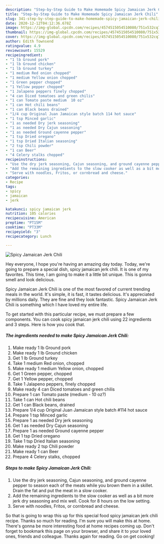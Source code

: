 ```yaml
---
description: "Step-by-Step Guide to Make Homemade Spicy Jamaican Jerk Chili"
title: "Step-by-Step Guide to Make Homemade Spicy Jamaican Jerk Chili"
slug: 341-step-by-step-guide-to-make-homemade-spicy-jamaican-jerk-chili
date: 2020-12-12T04:12:36.678Z
image: https://img-global.cpcdn.com/recipes/4574515054510080/751x532cq70/spicy-jamaican-jerk-chili-recipe-main-photo.jpg
thumbnail: https://img-global.cpcdn.com/recipes/4574515054510080/751x532cq70/spicy-jamaican-jerk-chili-recipe-main-photo.jpg
cover: https://img-global.cpcdn.com/recipes/4574515054510080/751x532cq70/spicy-jamaican-jerk-chili-recipe-main-photo.jpg
author: Edith Townsend
ratingvalue: 4.9
reviewcount: 15529
recipeingredient:
- "1 lb Ground pork"
- "1 lb Ground chicken"
- "1 lb Ground turkey"
- "1 medium Red onion chopped"
- "1 medium Yellow onion chopped"
- "1 Green pepper chopped"
- "1 Yellow pepper chopped"
- "1 Jalapeno peppers finely chopped"
- "4 can Diced tomatoes and green chilis"
- "1 can Tomato paste medium  10 oz"
- "1 can Hot chili beans"
- "1 can Black beans drained"
- "1/4 cup Original Juan Jamaican style batch 114 hot sauce"
- "1 tsp Minced garlic"
- "1 as needed Dry jerk seasoning"
- "1 as needed Dry Cajun seasoning"
- "1 as needed Ground cayenne pepper"
- "1 tsp Dried oregano"
- "1 tsp Dried Italian seasoning"
- "2 tsp Chili powder"
- "1 can Beer"
- "4 Celery stalks chopped"
recipeinstructions:
- "Use the dry jerk seasoning, Cajun seasoning, and ground cayenne pepper to season each of the meats while you brown them in a skillet. Drain the fat and put the meat in a slow cooker."
- "Add the remaining ingredients to the slow cooker as well as a bit more jerk dry seasoning and mix well. Cook for 8 hours on the low setting."
- "Serve with noodles, Fritos, or cornbread and cheese."
categories:
- Recipe
tags:
- spicy
- jamaican
- jerk

katakunci: spicy jamaican jerk 
nutrition: 105 calories
recipecuisine: American
preptime: "PT15M"
cooktime: "PT33M"
recipeyield: "3"
recipecategory: Lunch

---
```



![Spicy Jamaican Jerk Chili](https://img-global.cpcdn.com/recipes/4574515054510080/751x532cq70/spicy-jamaican-jerk-chili-recipe-main-photo.jpg)

Hey everyone, I hope you're having an amazing day today. Today, we're going to prepare a special dish, spicy jamaican jerk chili. It is one of my favorites. This time, I am going to make it a little bit unique. This is gonna smell and look delicious.



Spicy Jamaican Jerk Chili is one of the most favored of current trending meals in the world. It's simple, it is fast, it tastes delicious. It's appreciated by millions daily. They are fine and they look fantastic. Spicy Jamaican Jerk Chili is something which I have loved my entire life.


To get started with this particular recipe, we must prepare a few components. You can cook spicy jamaican jerk chili using 22 ingredients and 3 steps. Here is how you cook that.

<!--inarticleads1-->

##### The ingredients needed to make Spicy Jamaican Jerk Chili:

1. Make ready 1 lb Ground pork
1. Make ready 1 lb Ground chicken
1. Get 1 lb Ground turkey
1. Take 1 medium Red onion, chopped
1. Make ready 1 medium Yellow onion, chopped
1. Get 1 Green pepper, chopped
1. Get 1 Yellow pepper, chopped
1. Take 1 Jalapeno peppers, finely chopped
1. Make ready 4 can Diced tomatoes and green chilis
1. Prepare 1 can Tomato paste (medium - 10 oz?)
1. Take 1 can Hot chili beans
1. Get 1 can Black beans, drained
1. Prepare 1/4 cup Original Juan Jamaican style batch #114 hot sauce
1. Prepare 1 tsp Minced garlic
1. Prepare 1 as needed Dry jerk seasoning
1. Get 1 as needed Dry Cajun seasoning
1. Prepare 1 as needed Ground cayenne pepper
1. Get 1 tsp Dried oregano
1. Take 1 tsp Dried Italian seasoning
1. Make ready 2 tsp Chili powder
1. Make ready 1 can Beer
1. Prepare 4 Celery stalks, chopped




<!--inarticleads2-->

##### Steps to make Spicy Jamaican Jerk Chili:

1. Use the dry jerk seasoning, Cajun seasoning, and ground cayenne pepper to season each of the meats while you brown them in a skillet. Drain the fat and put the meat in a slow cooker.
1. Add the remaining ingredients to the slow cooker as well as a bit more jerk dry seasoning and mix well. Cook for 8 hours on the low setting.
1. Serve with noodles, Fritos, or cornbread and cheese.




So that is going to wrap this up for this special food spicy jamaican jerk chili recipe. Thanks so much for reading. I'm sure you will make this at home. There's gonna be more interesting food at home recipes coming up. Don't forget to bookmark this page on your browser, and share it to your loved ones, friends and colleague. Thanks again for reading. Go on get cooking!
